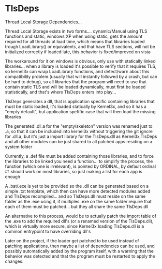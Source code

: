 # TlsDeps

Thread Local Storage Dependencies...

Thread Local Storage exists in two forms.... dynamic/Manual using TLS functions and static, windows XP when using static, gets the amount required for all threads at load time, which means that libraries loaded trough LoadLibrary() or equivalents, and that have TLS sections, will not be initialized correctly if loaded late, this behavior is fixed/improved on vista

The workaround for it on windows is obvious, only use with statically linked libraries... when a library is loaded it's possible to verify that it requires TLS, so kernel3x can wrap LoadLibrary functions, and detect/warn about this compatibility problem (usually that will instantly followed by a crash, but can be hard to debug), so all libraries that the program will need to use that contain static TLS and will be loaded dynamically, must first be loaded statistically, and that's where TlsDeps enters into play...

TlsDeps generates a dll, that is application specific containing libraries that must be static loaded, it's loaded statically by Kernel3x, and so it has a "empty default", but application spefific case that will then load the missing libraries

The generated .dll.a for the "empty/skeleton" version was renamed just to .a, so that it can be included into kernel3x without triggering the git ignore for .dll.a, but it's just a import library for the TlsDeps.dll as Kernel3x,TlsDeps and all other modules can be just shared to all patched apps residing on a system folder

Currently, a .def file must be added containing those libraries, and to force the libraries to be linked you need a function... to simplify the process, the function (which one is irrelevant), is pointed by ORDINAL, by default ordinal #1 should work on most libraries, so just making a list for each app is enough

A .bat/.exe is yet to be provided so the .dll can be generated based on a simple .txt template, which then can have more detected modules added and TlsDeps recompiled... and so TlsDeps.dll must reside on the same folder as the .exe using it, if multiples .exe on the same folder require that each of them must be patched... but they all share the same TlsDeps.dll

An alternative to this process, would be to actually patch the import table of the .exe to add the required dll's (or a renamed version of the TlsDeps.dll), which is virtually more secure, since Kernel3x loading TlsDeps.dll is a common entrypoint to have overriding dll's

Later on the project, if the loader get patched to be used instead of patching applications, then maybe a list of dependencies can be used, and possibly automatically added by the program itself, with a warning that the behavior was detected and that the program must be restarted to apply the changes.

